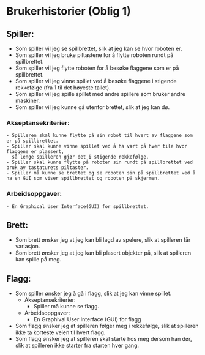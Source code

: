 # Brukerhistorier (Oblig 1)


## Spiller:

- Som spiller vil jeg se spillbrettet, slik at jeg kan se hvor roboten er.
- Som spiller vil jeg bruke piltastene for å flytte roboten rundt på spillbrettet.
- Som spiller vil jeg flytte roboten for å besøke flaggene som er på spillbrettet.
- Som spiller vil jeg vinne spillet ved å besøke flaggene i stigende rekkefølge (fra 1 til det høyeste tallet).
- Som spiller vil jeg spille spillet med andre spillere som bruker andre maskiner.
- Som spiller vil jeg kunne gå utenfor brettet, slik at jeg kan dø.


### Akseptansekriterier:
    - Spilleren skal kunne flytte på sin robot til hvert av flaggene som er på spillbrettet. 
    - Spiller skal kunne vinne spillet ved å ha vært på hver tile hvor flaggene er plassert,
      så lenge spilleren gjør det i stigende rekkefølge.
    - Spiller skal kunne flytte på roboten sin rundt på spillbrettet ved bruk av tastaturets piltaster.
    - Spiller må kunne se brettet og se roboten sin på spillbrettet ved å ha en GUI som viser spillbrettet og roboten på skjermen.
        
### Arbeidsoppgaver: 
    - En Graphical User Interface(GUI) for spillbrettet.

## Brett:

- Som brett ønsker jeg at jeg kan bli lagd av spelere, slik at spilleren får variasjon.
- Som brett ønsker jeg at jeg kan bli plasert objekter på, slik at spilleren kan spille på meg.

## Flagg:

- Som spiller ønsker jeg å gå i flagg, slik at jeg kan vinne spillet.
    - Akseptansekriterier:
         - Spiller må kunne se flagg.
    - Arbeidsoppgaver:
         - En Graphival User Interface (GUI) for flagg
- Som flagg ønsker jeg at spilleren følger meg i rekkefølge, slik at spilleren ikke ta korteste veien til hvert flagg.
- Som flagg ønsker jeg at spilleren skal starte hos meg dersom han dør, slik at spilleren ikke starter fra starten hver gang.

